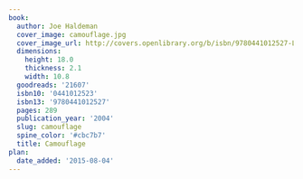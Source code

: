 ```yaml
---
book:
  author: Joe Haldeman
  cover_image: camouflage.jpg
  cover_image_url: http://covers.openlibrary.org/b/isbn/9780441012527-L.jpg
  dimensions:
    height: 18.0
    thickness: 2.1
    width: 10.8
  goodreads: '21607'
  isbn10: '0441012523'
  isbn13: '9780441012527'
  pages: 289
  publication_year: '2004'
  slug: camouflage
  spine_color: '#cbc7b7'
  title: Camouflage
plan:
  date_added: '2015-08-04'
---
```

